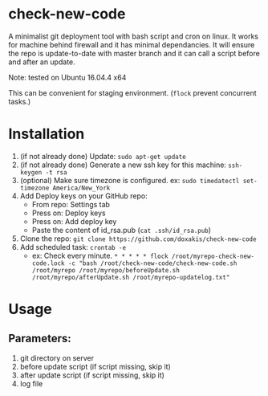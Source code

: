 # check-new-code

A minimalist git deployment tool with bash script and cron on linux. It works for machine behind firewall and it has minimal dependancies. It will ensure the repo is update-to-date with master branch and it can call a script before and after an update.

Note: tested on Ubuntu 16.04.4 x64

This can be convenient for staging environment. (`flock` prevent concurrent tasks.)

# Installation

1. (if not already done) Update: `sudo apt-get update`
2. (if not already done) Generate a new ssh key for this machine: `ssh-keygen -t rsa`
3. (optional) Make sure timezone is configured. ex: `sudo timedatectl set-timezone America/New_York`
4. Add Deploy keys on your GitHub repo:
    - From repo: Settings tab
    - Press on: Deploy keys
    - Press on: Add deploy key
    - Paste the content of id_rsa.pub (`cat .ssh/id_rsa.pub`)
5. Clone the repo: `git clone https://github.com/doxakis/check-new-code`
6. Add scheduled task: `crontab -e`
    - ex: Check every minute. `* * * * * flock /root/myrepo-check-new-code.lock -c "bash /root/check-new-code/check-new-code.sh /root/myrepo /root/myrepo/beforeUpdate.sh /root/myrepo/afterUpdate.sh /root/myrepo-updatelog.txt"`

# Usage

## Parameters:

1. git directory on server
2. before update script (if script missing, skip it)
3. after update script (if script missing, skip it)
4. log file
